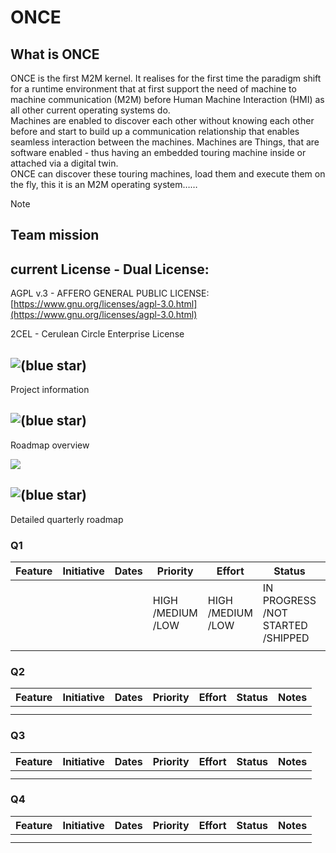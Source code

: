 # ONCE

## What is ONCE

ONCE is the first M2M kernel. It realises for the first time the paradigm shift for a runtime environment that at first support the need of machine to machine communication (M2M) before Human Machine Interaction (HMI) as all other current operating systems do.  
Machines are enabled to discover each other without knowing each other before and start to build up a communication relationship that enables seamless interaction between the machines. Machines are Things, that are software enabled - thus having an embedded touring machine inside or attached via a digital twin.  
ONCE can discover these touring machines, load them and execute them on the fly, this it is an M2M operating system……

> [!NOTE]
> ## Team mission

## current License - Dual License:

AGPL v.3 - AFFERO GENERAL PUBLIC LICENSE: [https://www.gnu.org/licenses/agpl-3.0.html](https://www.gnu.org/licenses/agpl-3.0.html)

2CEL - Cerulean Circle Enterprise License

## ![(blue star)](https://2cu.atlassian.net/wiki/s/1732347312/6452/9ec310e9ed617fde640b4372fb0e11f5501675fa/_/images/icons/emoticons/72/1f517.png)

 Project information

## ![(blue star)](https://2cu.atlassian.net/wiki/s/1732347312/6452/9ec310e9ed617fde640b4372fb0e11f5501675fa/_/images/icons/emoticons/72/1f4cb.png)

 Roadmap overview

![](/wiki/plugins/servlet/roadmap/image/294940/4/2bffe452728ea037f26c7e9656650eef.png)

## ![(blue star)](https://2cu.atlassian.net/wiki/s/1732347312/6452/9ec310e9ed617fde640b4372fb0e11f5501675fa/_/images/icons/emoticons/72/1f50d.png)

 Detailed quarterly roadmap

### Q1

| **Feature** | **Initiative** | **Dates** | **Priority** | **Effort** | **Status** | **Notes** |
| --- | --- | --- | --- | --- | --- | --- |
|     |     |     | HIGH /MEDIUM /LOW | HIGH /MEDIUM /LOW | IN PROGRESS /NOT STARTED /SHIPPED |     |
|     |     |     |     |     |     |     |

### Q2

| **Feature** | **Initiative** | **Dates** | **Priority** | **Effort** | **Status** | **Notes** |
| --- | --- | --- | --- | --- | --- | --- |
|     |     |     |     |     |     |     |
|     |     |     |     |     |     |     |

### Q3

| **Feature** | **Initiative** | **Dates** | **Priority** | **Effort** | **Status** | **Notes** |
| --- | --- | --- | --- | --- | --- | --- |
|     |     |     |     |     |     |     |
|     |     |     |     |     |     |     |

### Q4

| **Feature** | **Initiative** | **Dates** | **Priority** | **Effort** | **Status** | **Notes** |
| --- | --- | --- | --- | --- | --- | --- |
|     |     |     |     |     |     |     |
|     |     |     |     |     |     |     |